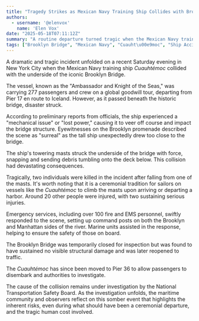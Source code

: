 ```yaml
---
title: "Tragedy Strikes as Mexican Navy Training Ship Collides with Brooklyn Bridge"
authors:
  - username: '@elenvox'
    name: 'Elen Vox'
date: "2025-05-18T07:11:12Z"
summary: "A routine departure turned tragic when the Mexican Navy training vessel *Cuauhtémoc* struck the Brooklyn Bridge, resulting in two fatalities and numerous injuries. Preliminary reports suggest a mechanical issue or loss of power."
tags: ["Brooklyn Bridge", "Mexican Navy", "Cuauht\u00e9moc", "Ship Accident", "Maritime Incident", "NYC News", "Tragedy"]
---
```


A dramatic and tragic incident unfolded on a recent Saturday evening in New York City when the Mexican Navy training ship *Cuauhtémoc* collided with the underside of the iconic Brooklyn Bridge.

The vessel, known as the "Ambassador and Knight of the Seas," was carrying 277 passengers and crew on a global goodwill tour, departing from Pier 17 en route to Iceland. However, as it passed beneath the historic bridge, disaster struck.

According to preliminary reports from officials, the ship experienced a "mechanical issue" or "lost power," causing it to veer off course and impact the bridge structure. Eyewitnesses on the Brooklyn promenade described the scene as "surreal" as the tall ship unexpectedly drew too close to the bridge.

The ship's towering masts struck the underside of the bridge with force, snapping and sending debris tumbling onto the deck below. This collision had devastating consequences.

Tragically, two individuals were killed in the incident after falling from one of the masts. It's worth noting that it is a ceremonial tradition for sailors on vessels like the *Cuauhtémoc* to climb the masts upon arriving or departing a harbor. Around 20 other people were injured, with two sustaining serious injuries.

Emergency services, including over 100 fire and EMS personnel, swiftly responded to the scene, setting up command posts on both the Brooklyn and Manhattan sides of the river. Marine units assisted in the response, helping to ensure the safety of those on board.

The Brooklyn Bridge was temporarily closed for inspection but was found to have sustained no visible structural damage and was later reopened to traffic.

The *Cuauhtémoc* has since been moved to Pier 36 to allow passengers to disembark and authorities to investigate.

The cause of the collision remains under investigation by the National Transportation Safety Board. As the investigation unfolds, the maritime community and observers reflect on this somber event that highlights the inherent risks, even during what should have been a ceremonial departure, and the tragic human cost involved.
